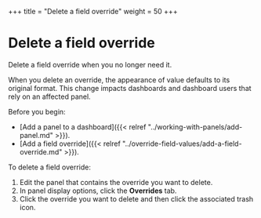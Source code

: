 +++
title = "Delete a field override"
weight = 50
+++

# Delete a field override

Delete a field override when you no longer need it.

When you delete an override, the appearance of value defaults to its original format. This change impacts dashboards and dashboard users that rely on an affected panel.

Before you begin:

- [Add a panel to a dashboard]({{< relref "../working-with-panels/add-panel.md" >}}).
- [Add a field override]({{< relref "../override-field-values/add-a-field-override.md" >}}).

To delete a field override:

1. Edit the panel that contains the override you want to delete.
1. In panel display options, click the **Overrides** tab.
1. Click the override you want to delete and then click the associated trash icon.
